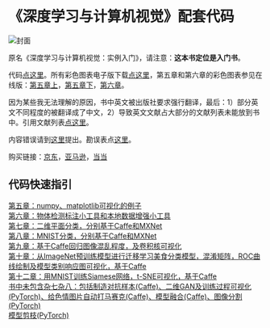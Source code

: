 《深度学习与计算机视觉》配套代码  
===

![封面](https://raw.githubusercontent.com/frombeijingwithlove/dlcv_book_pretrained_caffe_models/master/fm.jpg)

原名《深度学习与计算机视觉：实例入门》，请注意：**这本书定位是入门书**。

代码[点这里](https://github.com/frombeijingwithlove/dlcv_for_beginners)。所有彩色图表电子版下载[点这里](https://github.com/frombeijingwithlove/dlcv_book_pretrained_caffe_models/tree/master/figs_n_plots)，第五章和第六章的彩色图表参见在线版：[第五章上](https://zhuanlan.zhihu.com/p/24162430)，[第五章下](https://zhuanlan.zhihu.com/p/24309547)，[第六章](https://zhuanlan.zhihu.com/p/24425116)。

因为某些我无法理解的原因，书中英文被出版社要求强行翻译，最后：1）部分英文不同程度的被翻译成了中文，2）导致英文文献占大部分的文献列表未能放到书中。引用文献列表[点这里](https://github.com/frombeijingwithlove/dlcv_for_beginners/blob/master/reference.pdf)。  

内容错误请到[这里](https://github.com/frombeijingwithlove/dlcv_for_beginners/issues)提出。勘误表点[这里](https://github.com/frombeijingwithlove/dlcv_for_beginners/blob/master/errata.pdf)。

购买链接：[京东](https://item.jd.com/12152559.html)，[亚马逊](https://www.amazon.cn/gp/product/B074JWSF99)，[当当](http://product.dangdang.com/25138676.html)

## 代码快速指引
[第五章：numpy、matplotlib可视化的例子](https://github.com/frombeijingwithlove/dlcv_for_beginners/tree/master/chap5)  
[第六章：物体检测标注小工具和本地数据增强小工具](https://github.com/frombeijingwithlove/dlcv_for_beginners/tree/master/chap6)  
[第七章：二维平面分类，分别基于Caffe和MXNet](https://github.com/frombeijingwithlove/dlcv_for_beginners/tree/master/chap7)  
[第八章：MNIST分类，分别基于Caffe和MXNet](https://github.com/frombeijingwithlove/dlcv_for_beginners/tree/master/chap8)  
[第九章：基于Caffe回归图像混乱程度，及卷积核可视化](https://github.com/frombeijingwithlove/dlcv_for_beginners/tree/master/chap9)   
[第十章：从ImageNet预训练模型进行迁移学习美食分类模型，混淆矩阵，ROC曲线绘制及模型类别响应图可视化，基于Caffe](https://github.com/frombeijingwithlove/dlcv_for_beginners/tree/master/chap10)  
[第十二章：用MNIST训练Siamese网络，t-SNE可视化，基于Caffe](https://github.com/frombeijingwithlove/dlcv_for_beginners/tree/master/chap12)  
[书中未包含杂七杂八：包括制造对抗样本(Caffe)、二维GAN及训练过程可视化(PyTorch)、给色情图片自动打马赛克(Caffe)、模型融合(Caffe)、图像分割(PyTorch)](https://github.com/frombeijingwithlove/dlcv_for_beginners/tree/master/random_bonus)  
[模型剪枝(PyTorch)](https://github.com/yeyun11/pytorch-network-slimming)
